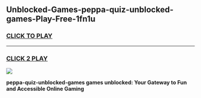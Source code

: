 
## Unblocked-Games-peppa-quiz-unblocked-games-Play-Free-1fn1u
<h3>
<a href="https://premium76.site?title=peppa-quiz-unblocked-games&ref=23A">CLICK TO PLAY</a></h3>
<hr>

<h3>
<a href="https://premium76.site?title=peppa-quiz-unblocked-games&ref=23A">CLICK 2 PLAY</a>
  
</h3>

<a href="https://premium76.site?title=peppa-quiz-unblocked-games&ref=23A"><img src="https://clearcache.store/games.png"></a>


**peppa-quiz-unblocked-games games unblocked: Your Gateway to Fun and Accessible Online Gaming**
